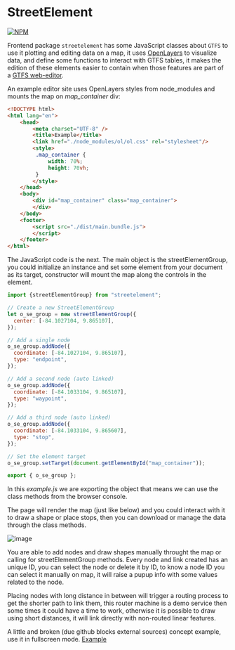 # StreetElement

[![NPM](https://nodei.co/npm/streetelement.png?downloads=true)](https://www.npmjs.com/package/streetelement)

Frontend package `streetelement` has some JavaScript classes about `GTFS` to use it plotting and editing data on a map, it uses [OpenLayers](https://www.npmjs.com/package/ol) to visualize data, and define some functions to interact with GTFS tables, it makes the edition of these elements easier to contain when those features are part of a [GTFS web-editor](https://github.com/jeancahu/GTFS_shapes_editor_JS).

An example editor site uses OpenLayers styles from node_modules and mounts the map on _map\_container_ div:
```html
<!DOCTYPE html>
<html lang="en">
    <head>
        <meta charset="UTF-8" />
        <title>Example</title>
        <link href="./node_modules/ol/ol.css" rel="stylesheet"/>
        <style>
         .map_container {
             width: 70%;
             height: 70vh;
         }
        </style>
    </head>
    <body>
        <div id="map_container" class="map_container">
        </div>
    </body>
    <footer>
        <script src="./dist/main.bundle.js">
        </script>
    </footer>
</html>
```

The JavaScript code is the next. The main object is the streetElementGroup, you could initialize an instance and set some element from your document as its target, constructor will mount the map along the controls in the element.

```js
import {streetElementGroup} from "streetelement";

// Create a new StreetElementGroup
let o_se_group = new streetElementGroup({
  center: [-84.1027104, 9.865107],
});

// Add a single node
o_se_group.addNode({
  coordinate: [-84.1027104, 9.865107],
  type: "endpoint",
});

// Add a second node (auto linked)
o_se_group.addNode({
  coordinate: [-84.1033104, 9.865107],
  type: "waypoint",
});

// Add a third node (auto linked)
o_se_group.addNode({
  coordinate: [-84.1033104, 9.865607],
  type: "stop",
});

// Set the element target
o_se_group.setTarget(document.getElementById("map_container"));

export { o_se_group };
```
In this _example.js_ we are exporting the object that means we can use the class methods from the browser console.

The page will render the map (just like below) and you could interact with it to draw a shape or place stops, then you can download or manage the data through the class methods.


![image](https://user-images.githubusercontent.com/18200186/137799972-0457c49b-afb2-4fb0-bb71-f45c13a61e88.png)


You are able to add nodes and draw shapes manually throught the map or calling for streetElementGroup methods.
Every node and link created has an unique ID, you can select the node or delete it by ID, to know a node ID you can select it manually on map, it will raise a pupup info with some values related to the node.

Placing nodes with long distance in between will trigger a routing process to get the shorter path to link them, this router machine is a demo service then some times it could have a time to work, otherwise it is possible to draw using short distances, it will link directly with non-routed linear features.

A little and broken (due github blocks external sources) concept example, use it in fullscreen mode.
[Example](https://jeancahu.github.io/streetelement/#)
